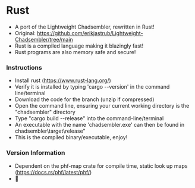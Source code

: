 # Rust

- A port of the Lightweight Chadsembler, rewritten in Rust!
- Original: https://github.com/erikjastrub/Lightweight-Chadsembler/tree/main
- Rust is a compiled language making it blazingly fast!
- Rust programs are also memory safe and secure!

### Instructions

- Install rust (https://www.rust-lang.org/)
- Verify it is installed by typing 'cargo --version' in the command line/terminal
- Download the code for the branch (unzip if compressed)
- Open the command line, ensuring your current working directory is the "chadsembler" directory
- Type "cargo build --release" into the command-line/terminal
- An executable with the name 'chadsembler.exe' can then be found in chadsembler\target\release"
- This is the compiled binary/executable, enjoy!

### Version Information

- Dependent on the phf-map crate for compile time, static look up maps (https://docs.rs/phf/latest/phf/)
- 🦀

